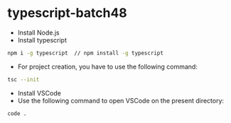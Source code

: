 # typescript-batch48

- Install Node.js
- Install typescript
```bash
npm i -g typescript  // npm install -g typescript
```
- For project creation, you have to use the following command:
```bash
tsc --init
```
- Install VSCode
- Use the following command to open VSCode on the present directory:
```bash
code .
```
